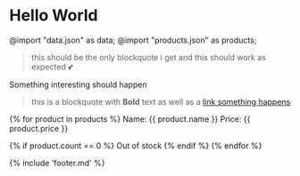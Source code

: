 # Hello World

@import "data.json" as data;
@import "products.json" as products;

> this should be the only blockquote i get and this should work as expected 💕

Something interesting should happen

> this is a blockquote with **Bold** text as well as a [link something happens](https://google.com)

{% for product in products %}
Name: {{ product.name }}
Price: {{ product.price }}

{% if product.count == 0 %}
Out of stock
{% endif %}
{% endfor %}

{% include 'footer.md' %}
